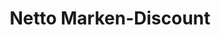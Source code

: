---
title: "Netto Marken-Discount"
url: /schoenebeck-elbe/netto-marken-discount/
shop: Supermarkt
---